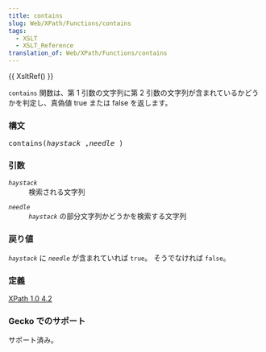 ```yaml
---
title: contains
slug: Web/XPath/Functions/contains
tags:
  - XSLT
  - XSLT_Reference
translation_of: Web/XPath/Functions/contains
---
```

<p>{{ XsltRef() }}</p>

<p><code>contains</code> 関数は、第 1 引数の文字列に第 2 引数の文字列が含まれているかどうかを判定し、真偽値 true または false を返します。</p>

<h3 id=".E6.A7.8B.E6.96.87" name=".E6.A7.8B.E6.96.87">構文</h3>

<pre class="eval">contains(<em>haystack</em> ,<em>needle</em> )
</pre>

<h3 id=".E5.BC.95.E6.95.B0" name=".E5.BC.95.E6.95.B0">引数</h3>

<dl>
 <dt><code><em>haystack</em></code></dt>
 <dd>検索される文字列</dd>
</dl>

<dl>
 <dt><code><em>needle</em></code></dt>
 <dd><code><em>haystack</em></code> の部分文字列かどうかを検索する文字列</dd>
</dl>

<h3 id=".E6.88.BB.E3.82.8A.E5.80.A4" name=".E6.88.BB.E3.82.8A.E5.80.A4">戻り値</h3>

<p><code><em>haystack</em></code> に <code><em>needle</em></code> が含まれていれば <code>true</code>。 そうでなければ <code>false</code>。</p>

<h3 id=".E5.AE.9A.E7.BE.A9" name=".E5.AE.9A.E7.BE.A9">定義</h3>

<p><a class="external" href="http://www.w3.org/TR/xpath#function-contains">XPath 1.0 4.2</a></p>

<h3 id="Gecko_.E3.81.A7.E3.81.AE.E3.82.B5.E3.83.9D.E3.83.BC.E3.83.88" name="Gecko_.E3.81.A7.E3.81.AE.E3.82.B5.E3.83.9D.E3.83.BC.E3.83.88">Gecko でのサポート</h3>

<p>サポート済み。</p>
